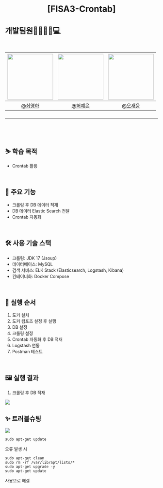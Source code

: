 # <p align="center">[FISA3-Crontab] 


<h2 style="font-size: 25px;"> 개발팀원👨‍👨‍👧‍👦💻<br>
<br>

|<img src="https://avatars.githubusercontent.com/u/98442485?v=4" width="150" height="150"/>|<img src="https://avatars.githubusercontent.com/u/38968449?v=4" width="150" height="150"/>|<img src="https://avatars.githubusercontent.com/u/175371231?v=4" width="150" height="150"/>|
|:-:|:-:|:-:|
|[@최영하](https://github.com/LeeYeonhee-00)|[@허예은](https://github.com/yyyeun)|[@오재웅](https://github.com/ohwoong2)|
---

<br>

##  ⛷ 학습 목적

- Crontab 활용
<br>

## 🚁 주요 기능 
- 크롤링 후 DB 데이터 적재
- DB 데이터 Elastic Search 전달
- Crontab 자동화
<br>

## 🛠 사용 기술 스택 
- 크롤링: JDK 17 (Jsoup)
- 데이터베이스: MySQL
- 검색 서비스: ELK Stack (Elasticsearch, Logstash, Kibana)
- 컨테이너화: Docker Compose
<br>

## 🥾 실행 순서 
1. 도커 설치
2. 도커 컴포즈 설정 후 실행
3. DB 설정
4. 크롤링 설정
5. Crontab 자동화 후 DB 적재
6. Logstash 연동
7. Postman 테스트
<br>

## 🖼 실행 결과

1. 크롤링 후 DB 적재
  <img src="https://github.com/user-attachments/assets/59f799ba-f8cf-427d-866a-ffaa9d58b33c">


## ✨ 트러블슈팅 

<img src="https://github.com/user-attachments/assets/13868a39-fc73-45ed-8748-48781e8b8bf9">
<br>

```
sudo apt-get update
```
오류 발생 시


```
sudo apt-get clean 
sudo rm -rf /var/lib/apt/lists/*
sudo apt-get upgrade -y
sudo apt-get update
```
사용으로 해결



